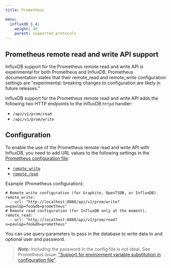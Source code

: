 ```yaml
---
title: Prometheus

menu:
  influxdb_1_4:
    weight: 40
    parent: supported_protocols
---
```



## Prometheus remote read and write API support

<dt>
InfluxDB support for the Prometheus remote read and write API is experimental for both Prometheus and InfluxDB.
Prometheus documentation states that their remote_read and remote_write configuration settings are "experimental: breaking changes to configuration are likely in future releases."
</dt>

InfluxDB support for the Prometheus remote read and write API adds the following two HTTP endpoints to the InfluxDB `httpd` handler:

* `/api/v1/prom/read`
* `/api/v1/prom/write`

## Configuration

To enable the use of the Prometheus remote read and write API with InfluxDB, you need to add URL values to the following settings in the [Prometheus configuration file](https://prometheus.io/docs/prometheus/latest/configuration/configuration/):

- [`remote_write`](https://prometheus.io/docs/prometheus/latest/configuration/configuration/#<remote_write>)
- [`remote_read`](https://prometheus.io/docs/prometheus/latest/configuration/configuration/#<remote_read>)


Example (Prometheus configuration):

```
# Remote write configuration (for Graphite, OpenTSDB, or InfluxDB).
remote_write:
  - url: "http://localhost:8086/api/v1/prom/write?u=paul&p=foo&db=prometheus"
# Remote read configuration (for InfluxDB only at the moment).
remote_read:
  - url: "http://localhost:8086/api/v1/prom/read?u=paul&p=foo&db=prometheus"
```

You can use query parameters to pass in the database to write data to and optional user and password.

>***Note:*** Including the password in the config file is not ideal.  See Prometheus issue: ["Support for environment variable substitution in configuration file"](https://github.com/prometheus/prometheus/issues/2357).
